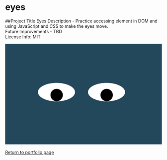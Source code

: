# eyes
##Project Title
Eyes
Description - Practice accessing element in DOM and using JavaScript and CSS to make the eyes move. <br/>
Future Improvements - TBD <br/>
License Info: MIT <br/>

<img src="eyes.png" />

<a href="https://arms177.github.io/">Return to portfolio page</a>
